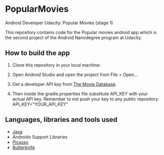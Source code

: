 # PopularMovies
Android Developer Udacity: Popular Movies (stage 1) 

This repository contains code for the Popular movies android app which is the second project of the Android Nanodegree program at Udacity.

## How to build the app

1. Clone this repository in your local machine:

2. Open Android Studio and open the project from File > Open...

3. Get a developer API key from [The Movie Database](https://www.themoviedb.org/).

4. Then inside the gradle.properties file substitute API_KEY with your actual API key. Remember to not push your key to any public repository. API_KEY="YOUR_API_KEY"


## Languages, libraries and tools used

* [Java](https://docs.oracle.com/javase/8/)
* Androidx Support Libraries
* [Picasso](https://github.com/square/picasso)
* [Butterknife](https://github.com/JakeWharton/butterknife)